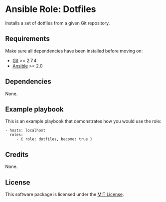 # Ansible Role: Dotfiles

Installs a set of dotfiles from a given Git repository.

## Requirements

Make sure all dependencies have been installed before moving on:

* [Git](https://git-scm.com/) >= 2.7.4
* [Ansible](https://www.ansible.com/) >= 2.0

## Dependencies

None.

## Example playbook

This is an example playbook that demonstrates how you would use the role:

    - hosts: localhost
      roles:
         - { role: dotfiles, become: true }

## Credits

None.

## License

This software package is licensed under the [MIT License](https://opensource.org/licenses/MIT).
